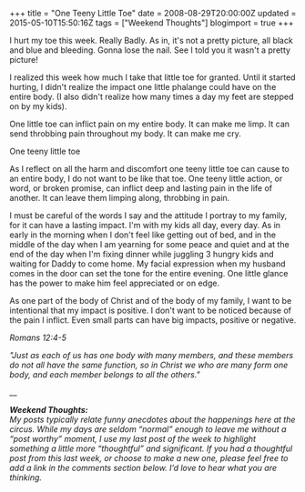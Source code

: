+++
title = "One Teeny Little Toe"
date = 2008-08-29T20:00:00Z
updated = 2015-05-10T15:50:16Z
tags = ["Weekend Thoughts"]
blogimport = true 
+++

I hurt my toe this week.  Really Badly. As in, it's not a pretty picture, all black and blue and bleeding.  Gonna lose the nail.  See I told you it wasn't a pretty picture!

I realized this week how much I take that little toe for granted.  Until it started hurting, I didn't realize the impact one little phalange could have on the entire body.  (I also didn't realize how many times a day my feet are stepped on by my kids).

One little toe can inflict pain on my entire body.  It can make me limp.  It can send throbbing pain throughout my body.  It can make me cry.  

One teeny little toe

As I reflect on all the harm and discomfort one teeny little toe can cause to an entire body, I do not want to be like that toe.  One teeny little action, or word, or broken promise, can inflict deep and lasting pain in the life of another.  It can leave them limping along, throbbing in pain.  

I must be careful of the words I say and the attitude I portray to my family, for it can have a lasting impact.  I'm with my kids all day, every day.  As in early in the morning when I don't feel like getting out of bed, and in the middle of the day when I am yearning for some peace and quiet and at the end of the day when I'm fixing dinner while juggling 3 hungry kids and waiting for Daddy to come home.  My facial expression when my husband comes in the door can set the tone for the entire evening.  One little glance has the power to make him feel appreciated or on edge.  

As one part of the body of Christ and of the body of my family, I want to be intentional that my impact is positive.  I don't want to be noticed because of the pain I inflict.  Even small parts can have big impacts, positive or negative.     

_Romans 12:4-5_

_"Just as each of us has one body with many members, and these members do not all have the same function, so in Christ we who are many form one body, and each member belongs to all the others."_ 

__ 

_**Weekend Thoughts:**_   
_My posts typically relate funny anecdotes about the happenings here at the circus. While my days are seldom “normal” enough to leave me without a “post worthy” moment, I use my last post of the week to highlight something a little more “thoughtful” and significant. If you had a thoughtful post from this last week, or choose to make a new one, please feel free to add a link in the comments section below. I’d love to hear what you are thinking._
